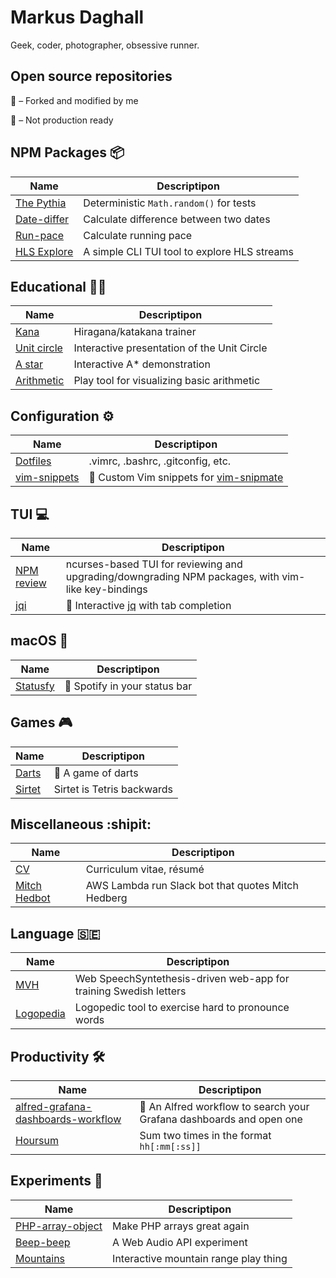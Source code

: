 # Markus Daghall

Geek, coder, photographer, obsessive runner.

## Open source repositories

🍴 – Forked and modified by me

🚧 – Not production ready


## NPM Packages 📦
| Name | Descriptipon |
| --- | --- |
| [The Pythia](https://github.com/Daghall/pythia) | Deterministic `Math.random()` for tests |
| [Date-differ](https://github.com/Daghall/date-differ/) | Calculate difference between two dates |
| [Run-pace](https://github.com/Daghall/run-pace/) | Calculate running pace |
| [HLS Explore](https://github.com/Daghall/hls-explore/) | A simple CLI TUI tool to explore HLS streams |

## Educational 🧑‍🎓
| Name | Descriptipon |
| --- | --- |
| [Kana](https://github.com/Daghall/kana) | Hiragana/katakana trainer |
| [Unit circle](https://github.com/Daghall/unit-circle) | Interactive presentation of the Unit Circle |
| [A star](https://github.com/Daghall/a-star) | Interactive A* demonstration |
| [Arithmetic](https://github.com/Daghall/arithmetic) | Play tool for visualizing basic arithmetic |

## Configuration ⚙️
| Name | Descriptipon |
| --- | --- |
| [Dotfiles](https://github.com/Daghall/dotfiles) | .vimrc, .bashrc, .gitconfig, etc. |
| [vim-snippets](https://github.com/Daghall/vim-snippets) | 🍴 Custom Vim snippets for [vim-snipmate](https://github.com/garbas/vim-snipmate) |

## TUI 💻
| Name | Descriptipon |
| --- | --- |
| [NPM review](https://github.com/Daghall/npm-review) | ncurses-based TUI for reviewing and upgrading/downgrading NPM packages, with vim-like key-bindings |
| [jqi](https://github.com/Daghall/jqi) | 🚧 Interactive [jq](https://github.com/jqlang/jq) with tab completion |

## macOS 🍎
| Name | Descriptipon |
| --- | --- |
| [Statusfy](https://github.com/Daghall/statusfy) | 🍴 Spotify in your status bar |

## Games 🎮
| Name | Descriptipon |
| --- | --- |
| [Darts](https://github.com/Daghall/darts) | 🚧 A game of darts |
| [Sirtet](https://github.com/Daghall/sirtet) | Sirtet is Tetris backwards |

## Miscellaneous :shipit:
| Name | Descriptipon |
| --- | --- |
| [CV](https://github.com/Daghall/cv) | Curriculum vitae, résumé |
| [Mitch Hedbot](https://github.com/Daghall/mitch-hedbot) | AWS Lambda run Slack bot that quotes Mitch Hedberg |

## Language 🇸🇪
| Name | Descriptipon |
| --- | --- |
| [MVH](https://github.com/Daghall/mvh) | Web SpeechSyntethesis-driven web-app for training Swedish letters |
| [Logopedia](https://github.com/Daghall/logopedia) | Logopedic tool to exercise hard to pronounce words |

## Productivity 🛠️
| Name | Descriptipon |
| --- | --- |
| [alfred-grafana-dashboards-workflow](https://github.com/Daghall/alfred-grafana-dashboards-workflow) | 🍴 An Alfred workflow to search your Grafana dashboards and open one |
| [Hoursum](https://github.com/Daghall/hoursum) | Sum two times in the format `hh[:mm[:ss]]` |

## Experiments 🥼
| Name | Descriptipon |
| --- | --- |
| [PHP-array-object](https://github.com/Daghall/php-array-object) | Make PHP arrays great again |
| [Beep-beep](https://github.com/Daghall/beep-beep) | A Web Audio API experiment |
| [Mountains](https://github.com/Daghall/mountains) | Interactive mountain range play thing |
